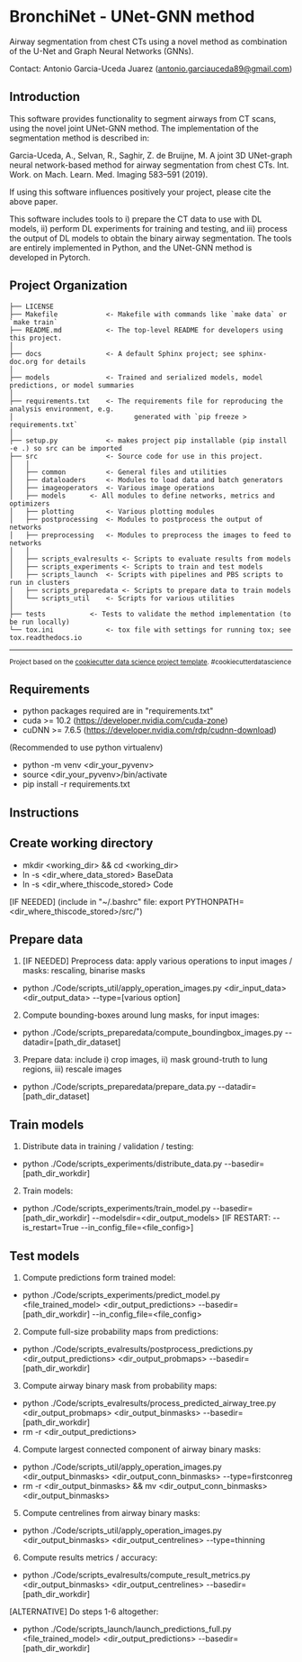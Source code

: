 BronchiNet - UNet-GNN method
==============================

Airway segmentation from chest CTs using a novel method as combination of the U-Net and Graph Neural Networks (GNNs). 

Contact: Antonio Garcia-Uceda Juarez (antonio.garciauceda89@gmail.com)

Introduction
------------

This software provides functionality to segment airways from CT scans, using the novel joint UNet-GNN method. The implementation of the segmentation method is described in:

Garcia-Uceda, A., Selvan, R., Saghir, Z. de Bruijne, M. A joint 3D UNet-graph neural network-based method for airway segmentation from chest CTs. Int. Work. on Mach. Learn. Med. Imaging 583–591 (2019).

If using this software influences positively your project, please cite the above paper.

This software includes tools to i) prepare the CT data to use with DL models, ii) perform DL experiments for training and testing, and iii) process the output of DL models to obtain the binary airway segmentation. The tools are entirely implemented in Python, and the UNet-GNN method is developed in Pytorch.

Project Organization
------------

    ├── LICENSE
    ├── Makefile           	<- Makefile with commands like `make data` or `make train`
    ├── README.md          	<- The top-level README for developers using this project.
    │
    ├── docs               	<- A default Sphinx project; see sphinx-doc.org for details
    │
    ├── models             	<- Trained and serialized models, model predictions, or model summaries
    │
    ├── requirements.txt   	<- The requirements file for reproducing the analysis environment, e.g.
    │                         	   generated with `pip freeze > requirements.txt`
    │
    ├── setup.py           	<- makes project pip installable (pip install -e .) so src can be imported
    ├── src         	   	<- Source code for use in this project.
    │   │
    │   ├── common         	<- General files and utilities
    │   ├── dataloaders    	<- Modules to load data and batch generators
    │   ├── imageoperators 	<- Various image operations
    │   ├── models 	   	<- All modules to define networks, metrics and optimizers
    │   ├── plotting       	<- Various plotting modules
    │   ├── postprocessing 	<- Modules to postprocess the output of networks
    │   ├── preprocessing  	<- Modules to preprocess the images to feed to networks
    │   │
    │   ├── scripts_evalresults	<- Scripts to evaluate results from models
    │   ├── scripts_experiments	<- Scripts to train and test models
    │   ├── scripts_launch 	<- Scripts with pipelines and PBS scripts to run in clusters
    │   ├── scripts_preparedata	<- Scripts to prepare data to train models
    │   └── scripts_util	<- Scripts for various utilities
    │
    ├── tests			<- Tests to validate the method implementation (to be run locally)
    └── tox.ini            	<- tox file with settings for running tox; see tox.readthedocs.io

------------

<p><small>Project based on the <a target="_blank" href="https://drivendata.github.io/cookiecutter-data-science/">cookiecutter data science project template</a>. #cookiecutterdatascience</small></p>

Requirements
------------

- python packages required are in "requirements.txt"
- cuda >= 10.2 (https://developer.nvidia.com/cuda-zone)
- cuDNN >= 7.6.5 (https://developer.nvidia.com/rdp/cudnn-download)

(Recommended to use python virtualenv)

- python -m venv <dir_your_pyvenv>
- source <dir_your_pyvenv>/bin/activate
- pip install -r requirements.txt

Instructions
------------

Create working directory
------------

- mkdir <working_dir> && cd <working_dir>
- ln -s <dir_where_data_stored> BaseData
- ln -s <dir_where_thiscode_stored> Code

[IF NEEDED] (include in "~/.bashrc" file: export PYTHONPATH=<dir_where_thiscode_stored>/src/")

Prepare data
------------

1) [IF NEEDED] Preprocess data: apply various operations to input images / masks: rescaling, binarise masks
- python ./Code/scripts_util/apply_operation_images.py <dir_input_data> <dir_output_data> --type=[various option]

2) Compute bounding-boxes around lung masks, for input images:
- python ./Code/scripts_preparedata/compute_boundingbox_images.py --datadir=[path_dir_dataset]

3) Prepare data: include i) crop images, ii) mask ground-truth to lung regions, iii) rescale images
- python ./Code/scripts_preparedata/prepare_data.py --datadir=[path_dir_dataset]

Train models
------------

1) Distribute data in training / validation / testing:
- python ./Code/scripts_experiments/distribute_data.py --basedir=[path_dir_workdir]

2) Train models:
- python ./Code/scripts_experiments/train_model.py --basedir=[path_dir_workdir] --modelsdir=<dir_output_models> [IF RESTART: --is_restart=True --in_config_file=<file_config>]

Test models
------------

1) Compute predictions form trained model:
- python ./Code/scripts_experiments/predict_model.py <file_trained_model> <dir_output_predictions> --basedir=[path_dir_workdir] --in_config_file=<file_config>

2) Compute full-size probability maps from predictions:
- python ./Code/scripts_evalresults/postprocess_predictions.py <dir_output_predictions> <dir_output_probmaps> --basedir=[path_dir_workdir]

3) Compute airway binary mask from probability maps:
- python ./Code/scripts_evalresults/process_predicted_airway_tree.py <dir_output_probmaps> <dir_output_binmasks> --basedir=[path_dir_workdir]
- rm -r <dir_output_predictions>

4) Compute largest connected component of airway binary masks:
- python ./Code/scripts_util/apply_operation_images.py <dir_output_binmasks> <dir_output_conn_binmasks> --type=firstconreg
- rm -r <dir_output_binmasks> && mv <dir_output_conn_binmasks> <dir_output_binmasks>

5) Compute centrelines from airway binary masks:
- python ./Code/scripts_util/apply_operation_images.py <dir_output_binmasks> <dir_output_centrelines> --type=thinning

6) Compute results metrics / accuracy:
- python ./Code/scripts_evalresults/compute_result_metrics.py <dir_output_binmasks> <dir_output_centrelines> --basedir=[path_dir_workdir]

[ALTERNATIVE] Do steps 1-6 altogether:
- python ./Code/scripts_launch/launch_predictions_full.py <file_trained_model> <dir_output_predictions> --basedir=[path_dir_workdir]
